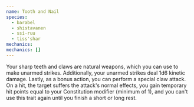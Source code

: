 ```yaml
---
name: Tooth and Nail
species:
  - barabel
  - shistavanen
  - ssi-ruu
  - tiss'shar
mechanics:
mechanics: []
---
```

Your sharp teeth and claws are natural weapons, which you can use to make unarmed strikes. Additionally, your unarmed strikes deal 1d6 kinetic damage. Lastly, as a bonus action, you can perform a special claw attack. On a hit, the target suffers the attack's normal effects, you gain temporary hit points equal to your Constitution modifier (minimum of 1), and you can't use this trait again until you finish a short or long rest.
